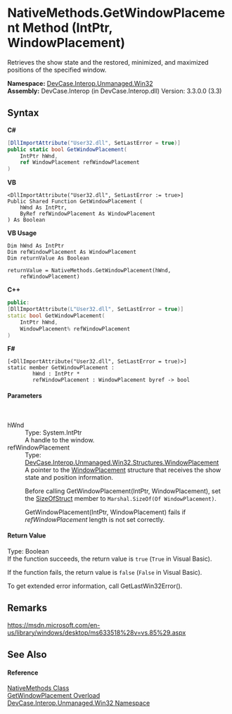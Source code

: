 # NativeMethods.GetWindowPlacement Method (IntPtr, WindowPlacement)
 

Retrieves the show state and the restored, minimized, and maximized positions of the specified window.

**Namespace:**&nbsp;<a href="N_DevCase_Interop_Unmanaged_Win32">DevCase.Interop.Unmanaged.Win32</a><br />**Assembly:**&nbsp;DevCase.Interop (in DevCase.Interop.dll) Version: 3.3.0.0 (3.3)

## Syntax

**C#**<br />
``` C#
[DllImportAttribute("User32.dll", SetLastError = true)]
public static bool GetWindowPlacement(
	IntPtr hWnd,
	ref WindowPlacement refWindowPlacement
)
```

**VB**<br />
``` VB
<DllImportAttribute("User32.dll", SetLastError := true>]
Public Shared Function GetWindowPlacement ( 
	hWnd As IntPtr,
	ByRef refWindowPlacement As WindowPlacement
) As Boolean
```

**VB Usage**<br />
``` VB Usage
Dim hWnd As IntPtr
Dim refWindowPlacement As WindowPlacement
Dim returnValue As Boolean

returnValue = NativeMethods.GetWindowPlacement(hWnd, 
	refWindowPlacement)
```

**C++**<br />
``` C++
public:
[DllImportAttribute(L"User32.dll", SetLastError = true)]
static bool GetWindowPlacement(
	IntPtr hWnd, 
	WindowPlacement% refWindowPlacement
)
```

**F#**<br />
``` F#
[<DllImportAttribute("User32.dll", SetLastError = true)>]
static member GetWindowPlacement : 
        hWnd : IntPtr * 
        refWindowPlacement : WindowPlacement byref -> bool 

```


#### Parameters
&nbsp;<dl><dt>hWnd</dt><dd>Type: System.IntPtr<br />A handle to the window.</dd><dt>refWindowPlacement</dt><dd>Type: <a href="T_DevCase_Interop_Unmanaged_Win32_Structures_WindowPlacement">DevCase.Interop.Unmanaged.Win32.Structures.WindowPlacement</a><br />A pointer to the <a href="T_DevCase_Interop_Unmanaged_Win32_Structures_WindowPlacement">WindowPlacement</a> structure that receives the show state and position information. 

 Before calling GetWindowPlacement(IntPtr, WindowPlacement), set the <a href="F_DevCase_Interop_Unmanaged_Win32_Structures_WindowPlacement_SizeOfStruct">SizeOfStruct</a> member to `Marshal.SizeOf(Of WindowPlacement)`. 

GetWindowPlacement(IntPtr, WindowPlacement) fails if *refWindowPlacement* length is not set correctly.</dd></dl>

#### Return Value
Type: Boolean<br />If the function succeeds, the return value is `true` (`True` in Visual Basic). 

 If the function fails, the return value is `false` (`False` in Visual Basic). 

 To get extended error information, call GetLastWin32Error().

## Remarks
<a href="https://msdn.microsoft.com/en-us/library/windows/desktop/ms633518%28v=vs.85%29.aspx" target="_blank">https://msdn.microsoft.com/en-us/library/windows/desktop/ms633518%28v=vs.85%29.aspx</a>

## See Also


#### Reference
<a href="T_DevCase_Interop_Unmanaged_Win32_NativeMethods">NativeMethods Class</a><br /><a href="Overload_DevCase_Interop_Unmanaged_Win32_NativeMethods_GetWindowPlacement">GetWindowPlacement Overload</a><br /><a href="N_DevCase_Interop_Unmanaged_Win32">DevCase.Interop.Unmanaged.Win32 Namespace</a><br />
